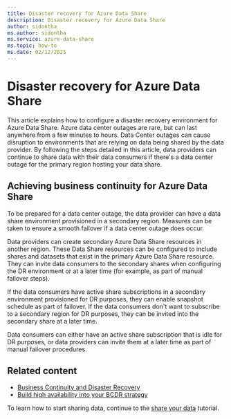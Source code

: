 ```yaml
---
title: Disaster recovery for Azure Data Share
description: Disaster recovery for Azure Data Share
author: sidontha
ms.author: sidontha
ms.service: azure-data-share
ms.topic: how-to
ms.date: 02/12/2025
---
```

# Disaster recovery for Azure Data Share

This article explains how to configure a disaster recovery environment for Azure Data Share. Azure data center outages are rare, but can last anywhere from a few minutes to hours. Data Center outages can cause disruption to environments that are relying on data being shared by the data provider. By following the steps detailed in this article, data providers can continue to share data with their data consumers if there's a data center outage for the primary region hosting your data share.

## Achieving business continuity for Azure Data Share

To be prepared for a data center outage, the data provider can have a data share environment provisioned in a secondary region. Measures can be taken to ensure a smooth failover if a data center outage does occur.

Data providers can create secondary Azure Data Share resources in another region. These Data Share resources can be configured to include shares and datasets that exist in the primary Azure Data Share resource. They can invite data consumers to the secondary shares when configuring the DR environment or at a later time (for example, as part of manual failover steps).

If the data consumers have active share subscriptions in a secondary environment provisioned for DR purposes, they can enable snapshot schedule as part of failover. If the data consumers don't want to subscribe to a secondary region for DR purposes, they can be invited into the secondary share at a later time.

Data consumers can either have an active share subscription that is idle for DR purposes, or data providers can invite them at a later time as part of manual failover procedures.

## Related content

- [Business Continuity and Disaster Recovery](../reliability/cross-region-replication-azure.md)
- [Build high availability into your BCDR strategy](/azure/architecture/solution-ideas/articles/build-high-availability-into-your-bcdr-strategy)

To learn how to start sharing data, continue to the [share your data](share-your-data.md) tutorial.
